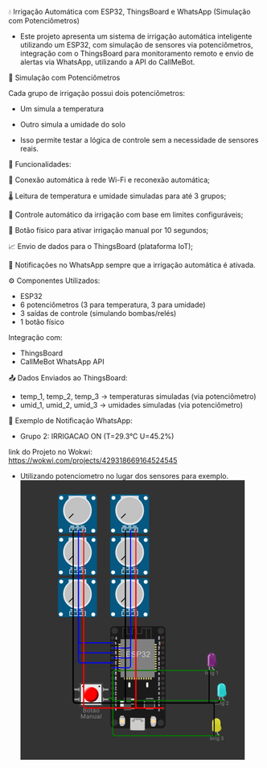 💧 Irrigação Automática com ESP32, ThingsBoard e WhatsApp (Simulação com Potenciômetros)

- Este projeto apresenta um sistema de irrigação automática inteligente utilizando um ESP32, com simulação de sensores via potenciômetros, integração com o ThingsBoard para monitoramento remoto e envio de alertas via WhatsApp, utilizando a API do CallMeBot.

🧪 Simulação com Potenciômetros

Cada grupo de irrigação possui dois potenciômetros:

- Um simula a temperatura

- Outro simula a umidade do solo

- Isso permite testar a lógica de controle sem a necessidade de sensores reais.

🔧 Funcionalidades:

📶 Conexão automática à rede Wi-Fi e reconexão automática;

🌡️ Leitura de temperatura e umidade simuladas para até 3 grupos;

🤖 Controle automático da irrigação com base em limites configuráveis;

🔘 Botão físico para ativar irrigação manual por 10 segundos;

📈 Envio de dados para o ThingsBoard (plataforma IoT);

📲 Notificações no WhatsApp sempre que a irrigação automática é ativada.

⚙️ Componentes Utilizados:

- ESP32
- 6 potenciômetros (3 para temperatura, 3 para umidade)
- 3 saídas de controle (simulando bombas/relés)
- 1 botão físico

Integração com:

- ThingsBoard
- CallMeBot WhatsApp API

📤 Dados Enviados ao ThingsBoard:

- temp_1, temp_2, temp_3 → temperaturas simuladas (via potenciômetro)
- umid_1, umid_2, umid_3 → umidades simuladas (via potenciômetro)

🚨 Exemplo de Notificação WhatsApp:

- Grupo 2: IRRIGACAO ON (T=29.3°C U=45.2%)

link do Projeto no Wokwi: https://wokwi.com/projects/429318669164524545
* Utilizando potenciometro no lugar dos sensores para exemplo.
![plot](./Imagem/ESP32.png)
